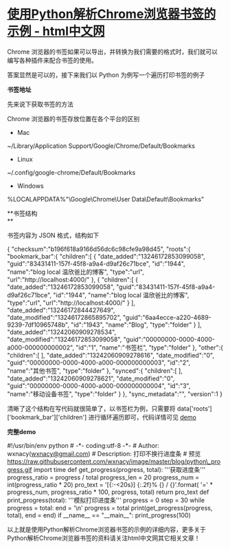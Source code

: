 # [使用Python解析Chrome浏览器书签的示例 - html中文网](https://m.html.cn/script/python/36590.html)

Chrome 浏览器的书签如果可以导出，并转换为我们需要的格式时，我们就可以编写各种插件来配合书签的使用。

答案显然是可以的，接下来我们以 Python 为例写一个遍历打印书签的例子

**书签地址**

先来说下获取书签的方法

Chrome 浏览器的书签存放位置在各个平台的区别

-   Mac

 ~/Library/Application Support/Google/Chrome/Default/Bookmarks 

-   Linux

 ~/.config/google-chrome/Default/Bookmarks 

-   Windows

 %LOCALAPPDATA%"\\Google\\Chrome\\User Data\\Default\\Bookmarks" 

**书签结构  
**

书签内容为 JSON 格式，结构如下

 { "checksum":"b196f618a9166d56dc6c98cfe9a98d45", "roots":{ "bookmark\_bar":{ "children":\[ { "date\_added":"13246172853099058", "guid":"83431411-157f-45f8-a9a4-d9af26c71bce", "id":"1944", "name":"blog local 温欣爸比的博客", "type":"url", "url":"http://localhost:4000/" }, { "children":\[ { "date\_added":"13246172853099058", "guid":"83431411-157f-45f8-a9a4-d9af26c71bce", "id":"1944", "name":"blog local 温欣爸比的博客", "type":"url", "url":"http://localhost:4000/" } \], "date\_added":"13246172844427649", "date\_modified":"13246172865895702", "guid":"6aa4ecce-a220-4689-9239-7df10965748b", "id":"1943", "name":"Blog", "type":"folder" } \], "date\_added":"13242060909278534", "date\_modified":"13246172853099058", "guid":"00000000-0000-4000-a000-000000000002", "id":"1", "name":"书签栏", "type":"folder" }, "other":{ "children":\[ \], "date\_added":"13242060909278616", "date\_modified":"0", "guid":"00000000-0000-4000-a000-000000000003", "id":"2", "name":"其他书签", "type":"folder" }, "synced":{ "children":\[ \], "date\_added":"13242060909278621", "date\_modified":"0", "guid":"00000000-0000-4000-a000-000000000004", "id":"3", "name":"移动设备书签", "type":"folder" } }, "sync\_metadata":"", "version":1 }

清晰了这个结构在写代码就很简单了，以书签栏为例，只需要将 data\['roots'\]\['bookmark\_bar'\]\['children'\] 进行循环遍历即可，代码详情可见 [demo](https://github.com/wxnacy/study/blob/master/python/simple/single_line_progress.py)

**完整demo**

 #!/usr/bin/env python # -\*- coding:utf-8 -\*- # Author: wxnacy(wxnacy@gmail.com) # Description: 打印不换行进度条 # 预览 https://raw.githubusercontent.com/wxnacy/image/master/blog/python\_progress.gif import time def get\_progress(progress, total): '''获取进度条''' progress\_ratio = progress / total progress\_len = 20 progress\_num = int(progress\_ratio \* 20) pro\_text = '\[{:-<20s}\] {:.2f}% {} / {}'.format( '=' \* progress\_num, progress\_ratio \* 100, progress, total) return pro\_text def print\_progress(total): '''模拟打印进度条''' progress = 0 step = 30 while progress \= total: end = '\\n' progress = total print(get\_progress(progress, total), end = end) if \_\_name\_\_ == "\_\_main\_\_": print\_progress(100)

以上就是使用Python解析Chrome浏览器书签的示例的详细内容，更多关于Python解析Chrome浏览器书签的资料请关注html中文网其它相关文章！
